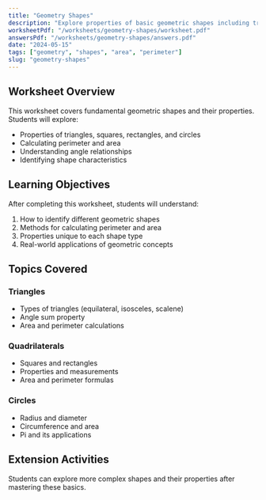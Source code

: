 ```yaml
---
title: "Geometry Shapes"
description: "Explore properties of basic geometric shapes including triangles, squares, and circles."
worksheetPdf: "/worksheets/geometry-shapes/worksheet.pdf"
answersPdf: "/worksheets/geometry-shapes/answers.pdf"
date: "2024-05-15"
tags: ["geometry", "shapes", "area", "perimeter"]
slug: "geometry-shapes"
---
```


## Worksheet Overview

This worksheet covers fundamental geometric shapes and their properties. Students will explore:

- Properties of triangles, squares, rectangles, and circles
- Calculating perimeter and area
- Understanding angle relationships
- Identifying shape characteristics

## Learning Objectives

After completing this worksheet, students will understand:

1. How to identify different geometric shapes
2. Methods for calculating perimeter and area
3. Properties unique to each shape type
4. Real-world applications of geometric concepts

## Topics Covered

### Triangles

- Types of triangles (equilateral, isosceles, scalene)
- Angle sum property
- Area and perimeter calculations

### Quadrilaterals

- Squares and rectangles
- Properties and measurements
- Area and perimeter formulas

### Circles

- Radius and diameter
- Circumference and area
- Pi and its applications

## Extension Activities

Students can explore more complex shapes and their properties after mastering these basics.
